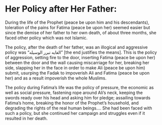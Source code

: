 Her Policy after Her Father:
============================

During the life of the Prophet (peace be upon him and his descendants),
toleration of the pains for Fatima (peace be upon her) seemed easier but
since the demise of her father to her own death, of about three months,
she faced other policy which was not Islamic.

The policy, after the death of her father, was an illogical and
aggressive policy was “الغايه تبرر الوسيله” [the end justifies the
means]. This is the policy of aggression, setting fire to the door,
inserting Fatima (peace be upon her) between the door and the wall
causing miscarriage for her, breaking her side, slapping her in the face
in order to make Ali (peace be upon him) submit, usurping the Fadak to
impoverish Ali and Fatima (peace be upon her) and as a result impoverish
the whole Muslims.

The policy during Fatima’s life was the policy of pressure, the economic
as well as social pressure, fastening rope around Ali’s neck, keeping
the swords ready over his head and asking him for pledge; assailing
towards Fatima’s home, breaking the honor of the Prophet’s household,
and degrading the rights of the real human beings…. She had been faced
with such a policy, but she continued her campaign and struggles even if
it resulted in her death.


